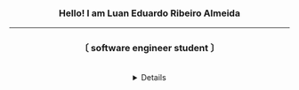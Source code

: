 <h3 align="center">Hello! I am <b>Luan Eduardo Ribeiro Almeida</a></b></h3>

---

<h3 align="center">〔 software engineer student 〕</a></b></h3>
<br>
<details align="center">
    <br>
    <p align="center"> 
        <img src="https://github-readme-stats.vercel.app/api?username=luanRibeir&show_icons=true&hide_border=true&hide=issues&title_color=5391FE&theme=dark&icon_color=2666CF&bg_color=171717"></img>
    </p>
<br>
</details>
